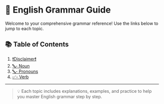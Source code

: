 # 📘 English Grammar Guide

Welcome to your comprehensive grammar reference! Use the links below to jump to each topic.

## 📚 Table of Contents

1. [❗Disclaimer❗](./disclaimer/index.md)
2. [🔤- Noun](./noun/index.md)
3. [🔤- Pronouns](./pronouns/index.md)
4. [✅- Verb](./verb/index.md)

---

> 💡 Each topic includes explanations, examples, and practice to help you master English grammar step by step.
